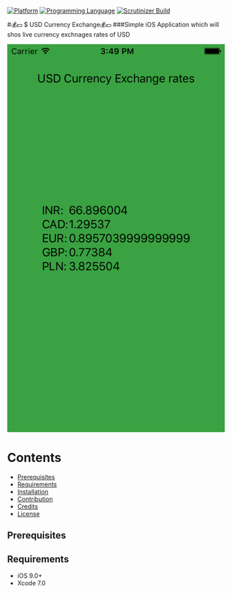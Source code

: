 [![Platform](https://img.shields.io/badge/platform-ios-lightgrey.svg)]()
[![Programming Language](https://img.shields.io/badge/language-objective--c-ff69b4.svg)]()
[![Scrutinizer Build](https://img.shields.io/scrutinizer/build/g/filp/whoops.svg?maxAge=2592000)]()

#:moneybag::dollar: $ USD Currency Exchange:moneybag::dollar:
###Simple iOS Application which will shos live currency exchnages rates of USD


![Print Screens](https://github.com/ssamgir/SSCurrencyRatesLive/blob/master/Resouces/Simulator%20Screen%20Shot%2013-Aug-2016%2C%203.49.32%20PM.png)
# Contents

-	[Prerequisites](#prerequisites)
-	[Requirements](#requirements)
-	[Installation](#installation)
-	[Contribution](#contribution)
-	[Credits](#credits)
-	[License](#license)

## Prerequisites


## Requirements
* iOS 9.0+
* Xcode 7.0



